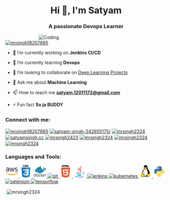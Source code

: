 <!-- [![MasterHead](https://1.bp.blogspot.com/-7A4WynwLsMw/XbBpCXG8fHI/AAAAAAAAMt4/uOa1bpLskYgrwGbllhSu2SDj_Mig8SXJQCLcBGAsYHQ/s1600/2000_600px.gif)] (https://instagram.com/satyamsingh.cc) -->
<h1 align="center">Hi 👋, I'm Satyam</h1>
<h3 align="center">A passionate Devops Learner</h3>
<img align="right" alt="Coding" width="400" src="https://i.pinimg.com/originals/e8/f4/53/e8f453469a3ec97ecd354df465d73913.gif">

<p align="left"> <a href="https://twitter.com/mrsingh18207885" target="blank"><img src="https://img.shields.io/twitter/follow/mrsingh18207885?logo=twitter&style=for-the-badge" alt="mrsingh18207885" /></a> </p>

- 🔭 I’m currently working on **Jenkins CI/CD**

- 🌱 I’m currently learning **Devops**

- 👯 I’m looking to collaborate on [Deep Learning Projects](kaggle.com/mrsingh2324)

- 💬 Ask me about **Machine Learning** 

- 📫 How to reach me **satyam.12011172@gmail.com**

- ⚡ Fun fact **So ja BUDDY**

<h3 align="left">Connect with me:</h3>
<p align="left">
<a href="https://twitter.com/mrsingh18207885" target="blank"><img align="center" src="https://raw.githubusercontent.com/rahuldkjain/github-profile-readme-generator/master/src/images/icons/Social/twitter.svg" alt="mrsingh18207885" height="30" width="40" /></a>
<a href="https://linkedin.com/in/satyam-singh-342855175/" target="blank"><img align="center" src="https://raw.githubusercontent.com/rahuldkjain/github-profile-readme-generator/master/src/images/icons/Social/linked-in-alt.svg" alt="satyam-singh-342855175/" height="30" width="40" /></a>
<a href="https://kaggle.com/mrsingh2324" target="blank"><img align="center" src="https://raw.githubusercontent.com/rahuldkjain/github-profile-readme-generator/master/src/images/icons/Social/kaggle.svg" alt="mrsingh2324" height="30" width="40" /></a>
<a href="https://instagram.com/satyamsingh.cc" target="blank"><img align="center" src="https://raw.githubusercontent.com/rahuldkjain/github-profile-readme-generator/master/src/images/icons/Social/instagram.svg" alt="satyamsingh.cc" height="30" width="40" /></a>
<a href="https://www.codechef.com/users/mrsingh2423" target="blank"><img align="center" src="https://cdn.jsdelivr.net/npm/simple-icons@3.1.0/icons/codechef.svg" alt="mrsingh2423" height="30" width="40" /></a>
<a href="https://www.leetcode.com/mrsingh2324" target="blank"><img align="center" src="https://raw.githubusercontent.com/rahuldkjain/github-profile-readme-generator/master/src/images/icons/Social/leet-code.svg" alt="mrsingh2324" height="30" width="40" /></a>
<a href="https://auth.geeksforgeeks.org/user/mrsingh2324" target="blank"><img align="center" src="https://raw.githubusercontent.com/rahuldkjain/github-profile-readme-generator/master/src/images/icons/Social/geeks-for-geeks.svg" alt="mrsingh2324" height="30" width="40" /></a>
<a href="https://www.topcoder.com/members/mrsingh2324" target="blank"><img align="center" src="https://raw.githubusercontent.com/rahuldkjain/github-profile-readme-generator/master/src/images/icons/Social/topcoder.svg" alt="mrsingh2324" height="30" width="40" /></a>
</p>

<h3 align="left">Languages and Tools:</h3>
<p align="left"> <a href="https://aws.amazon.com" target="_blank" rel="noreferrer"> <img src="https://raw.githubusercontent.com/devicons/devicon/master/icons/amazonwebservices/amazonwebservices-original-wordmark.svg" alt="aws" width="40" height="40"/> </a> <a href="https://www.w3schools.com/css/" target="_blank" rel="noreferrer"> <img src="https://raw.githubusercontent.com/devicons/devicon/master/icons/css3/css3-original-wordmark.svg" alt="css3" width="40" height="40"/> </a> <a href="https://www.docker.com/" target="_blank" rel="noreferrer"> <img src="https://raw.githubusercontent.com/devicons/devicon/master/icons/docker/docker-original-wordmark.svg" alt="docker" width="40" height="40"/> </a> <a href="https://git-scm.com/" target="_blank" rel="noreferrer"> <img src="https://www.vectorlogo.zone/logos/git-scm/git-scm-icon.svg" alt="git" width="40" height="40"/> </a> <a href="https://www.w3.org/html/" target="_blank" rel="noreferrer"> <img src="https://raw.githubusercontent.com/devicons/devicon/master/icons/html5/html5-original-wordmark.svg" alt="html5" width="40" height="40"/> </a> <a href="https://www.java.com" target="_blank" rel="noreferrer"> <img src="https://raw.githubusercontent.com/devicons/devicon/master/icons/java/java-original.svg" alt="java" width="40" height="40"/> </a> <a href="https://www.jenkins.io" target="_blank" rel="noreferrer"> <img src="https://www.vectorlogo.zone/logos/jenkins/jenkins-icon.svg" alt="jenkins" width="40" height="40"/> </a> <a href="https://kubernetes.io" target="_blank" rel="noreferrer"> <img src="https://www.vectorlogo.zone/logos/kubernetes/kubernetes-icon.svg" alt="kubernetes" width="40" height="40"/> </a> <a href="https://www.linux.org/" target="_blank" rel="noreferrer"> <img src="https://raw.githubusercontent.com/devicons/devicon/master/icons/linux/linux-original.svg" alt="linux" width="40" height="40"/> </a> <a href="https://www.python.org" target="_blank" rel="noreferrer"> <img src="https://raw.githubusercontent.com/devicons/devicon/master/icons/python/python-original.svg" alt="python" width="40" height="40"/> </a> <a href="https://www.selenium.dev" target="_blank" rel="noreferrer"> <img src="https://raw.githubusercontent.com/detain/svg-logos/780f25886640cef088af994181646db2f6b1a3f8/svg/selenium-logo.svg" alt="selenium" width="40" height="40"/> </a> <a href="https://www.tensorflow.org" target="_blank" rel="noreferrer"> <img src="https://www.vectorlogo.zone/logos/tensorflow/tensorflow-icon.svg" alt="tensorflow" width="40" height="40"/> </a> </p>
<!-- 
<p><img align="left" src="https://github-readme-stats.vercel.app/api/top-langs?username=mrsingh2324&show_icons=true&locale=en&layout=compact" alt="mrsingh2324" /></p> -->

<p>&nbsp;<img align="center" src="https://github-readme-stats.vercel.app/api?username=mrsingh2324&show_icons=true&locale=en" alt="mrsingh2324" /></p>

<!-- <p><img align="center" src="https://github-readme-streak-stats.herokuapp.com/?user=mrsingh2324&" alt="mrsingh2324" /></p> -->

